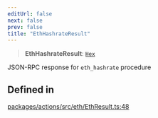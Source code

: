 ```yaml
---
editUrl: false
next: false
prev: false
title: "EthHashrateResult"
---
```


> **EthHashrateResult**: [`Hex`](/reference/tevm/actions/type-aliases/hex/)

JSON-RPC response for `eth_hashrate` procedure

## Defined in

[packages/actions/src/eth/EthResult.ts:48](https://github.com/qbzzt/tevm-monorepo/blob/main/packages/actions/src/eth/EthResult.ts#L48)
